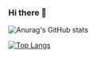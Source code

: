 ### Hi there 👋
![Anurag's GitHub stats](https://github-readme-stats.vercel.app/api?username=dactoankmapydev&show_icons=true&theme=tokyonight)

[![Top Langs](https://github-readme-stats.vercel.app/api/top-langs/?username=dactoankmapydev&layout=compact&hide=java,html,javascript,dart,css,swift)](https://github.com/anuraghazra/github-readme-stats)
